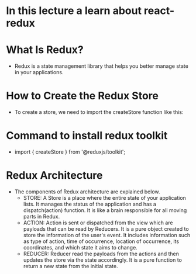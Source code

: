 # In this lecture a learn about react-redux

# What Is Redux?
 - Redux is a state management library that helps you better manage state in your applications.

# How to Create the Redux Store
 - To create a store, we need to import the createStore function like this:

 # Command to install redux toolkit
  - import { createStore } from '@reduxjs/toolkit';

# Redux Architecture
  - The components of Redux architecture are explained below.
    - STORE: A Store is a place where the entire state of your application lists. It manages the status of the application and has a dispatch(action) function. It is like a brain responsible for all moving parts in Redux.
    - ACTION: Action is sent or dispatched from the view which are payloads that can be read by Reducers. It is a pure object created to store the information of the user's event. It includes information such as type of action, time of occurrence, location of occurrence, its coordinates, and which state it aims to change.
    - REDUCER: Reducer read the payloads from the actions and then updates the store via the state accordingly. It is a pure function to return a new state from the initial state.